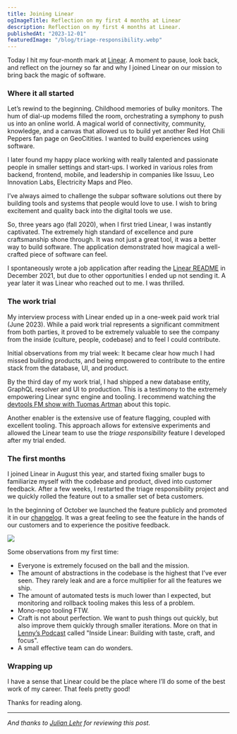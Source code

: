 ```yaml
---
title: Joining Linear
ogImageTitle: Reflection on my first 4 months at Linear
description: Reflection on my first 4 months at Linear.
publishedAt: "2023-12-01"
featuredImage: "/blog/triage-responsibility.webp"
---
```


Today I hit my four-month mark at [Linear](https://linear.app). A moment to pause, look back, and reflect on the journey so far and why I joined Linear on our mission to bring back the magic of software.


### Where it all started

Let’s rewind to the beginning. Childhood memories of bulky monitors. The hum of dial-up modems filled the room, orchestrating a symphony to push us into an online world. A magical world of connectivity, community, knowledge, and a canvas that allowed us to build yet another Red Hot Chili Peppers fan page on GeoCitities. I wanted to build experiences using software.

I later found my happy place working with really talented and passionate people in smaller settings and start-ups. I worked in various roles from backend, frontend, mobile, and leadership in companies like Issuu, Leo Innovation Labs, Electricity Maps and Pleo.

I’ve always aimed to challenge the subpar software solutions out there by building tools and systems that people would love to use. I wish to bring excitement and quality back into the digital tools we use.

So, three years ago (fall 2020), when I first tried Linear, I was instantly captivated. The extremely high standard of excellence and pure craftsmanship shone through. It was not just a great tool, it was a better way to build software. The application demonstrated how magical a well-crafted piece of software can feel.

I spontaneously wrote a job application after reading the [Linear README](https://linear.app/readme) in December 2021, but due to other opportunities I ended up not sending it. A year later it was Linear who reached out to me. I was thrilled.


### The work trial

My interview process with Linear ended up in a one-week paid work trial (June 2023). While a paid work trial represents a significant commitment from both parties, it proved to be extremely valuable to see the company from the inside (culture, people, codebase) and to feel I could contribute.

Initial observations from my trial week: It became clear how much I had missed building products, and being empowered to contribute to the entire stack from the database, UI, and product.

By the third day of my work trial, I had shipped a new database entity, GraphQL resolver and UI to production. This is a testimony to the extremely empowering Linear sync engine and tooling. I recommend watching the [devtools FM show with Tuomas Artman](https://www.youtube.com/watch?v=Vk15EYX6C8g) about this topic.

Another enabler is the extensive use of feature flagging, coupled with excellent tooling. This approach allows for extensive experiments and allowed the Linear team to use the *triage responsibility* feature I developed after my trial ended.


### The first months

I joined Linear in August this year, and started fixing smaller bugs to familiarize myself with the codebase and product, dived into customer feedback. After a few weeks, I restarted the triage responsibility project and we quickly rolled the feature out to a smaller set of beta customers.

In the beginning of October we launched the feature publicly and promoted it in our [changelog](https://linear.app/changelog/2023-10-12-triage-responsibility). It was a great feeling to see the feature in the hands of our customers and to experience the positive feedback.

![](/blog/triage-responsibility.webp)

Some observations from my first time:
- Everyone is extremely focused on the ball and the mission.
- The amount of abstractions in the codebase is the highest that I’ve ever seen. They rarely leak and are a force multiplier for all the features we ship.
- The amount of automated tests is much lower than I expected, but monitoring and rollback tooling makes this less of a problem.
- Mono-repo tooling FTW.
- Craft is not about perfection. We want to push things out quickly, but also improve them quickly through smaller iterations. More on that in [Lenny’s Podcast](https://www.lennyspodcast.com/inside-linear-building-with-taste-craft-and-focus-karri-saarinen-co-founder-designer-ceo/) called "Inside Linear: Building with taste, craft, and focus".
- A small effective team can do wonders.


### Wrapping up

I have a sense that Linear could be the place where I’ll do some of the best work of my career. That feels pretty good!

Thanks for reading along.

---

_And thanks to [Julian Lehr](https://julian.digital/) for reviewing this post._

